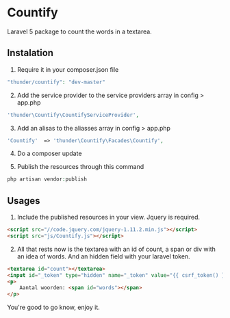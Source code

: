# Countify
Laravel 5 package to count the words in a textarea.

## Instalation

1. Require it in your composer.json file

```php
"thunder/countify": "dev-master"
``` 
2. Add the service provider to the service providers array in config > app.php

```php
'thunder\Countify\CountifyServiceProvider',
``` 

3. Add an alisas to the aliasses array in config > app.php

```php
'Countify'  => 'thunder\Countify\Facades\Countify',
``` 

4. Do a composer update

5. Publish the resources through this command 

```php
php artisan vendor:publish
``` 

## Usages

1. Include the published resources in your view. Jquery is required.

```html
<script src="//code.jquery.com/jquery-1.11.2.min.js"></script>
<script src="js/Countify.js"></script>
```

2. All that rests now is the textarea with an id of count, a span or div with an idea of words. And an hidden field with your laravel token.

```html
<textarea id="count"></textarea>
<input id="_token" type="hidden" name="_token" value="{{ csrf_token() }}" />
<p>
    Aantal woorden: <span id="words"></span>
</p>
```

You're good to go know, enjoy it.